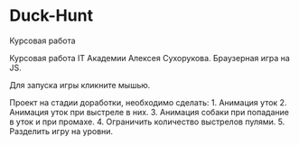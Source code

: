 # Duck-Hunt
Курсовая работа 

Курсовая работа IT Академии Алексея Сухорукова. Браузерная игра на JS.

Для запуска игры кликните мышью.

Проект на стадии доработки, необходимо сделать:
    1. Анимация уток
    2. Анимация уток при выстреле в них.
    3. Анимация собаки при попадание в уток и при промахе.
    4. Ограничить количество выстрелов пулями.
    5. Разделить игру на уровни.
